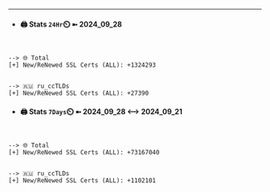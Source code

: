 

---
- #### 🖨️ **Stats** `24Hr`⏲️ ➼ 2024_09_28
```console


--> 🌐 Total
[+] New/ReNewed SSL Certs (ALL): +1324293


--> 🇷🇺 ru_ccTLDs
[+] New/ReNewed SSL Certs (ALL): +27390

```

- #### 🖨️ **Stats** `7Days`⏲️ ➼ 2024_09_28 <--> 2024_09_21
```console


--> 🌐 Total
[+] New/ReNewed SSL Certs (ALL): +73167040


--> 🇷🇺 ru_ccTLDs
[+] New/ReNewed SSL Certs (ALL): +1102101

```

